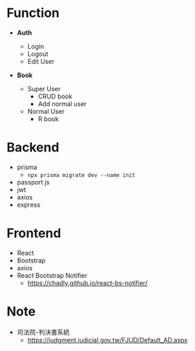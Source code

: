 # Function

- **Auth**

  - Login
  - Logout
  - Edit User

- **Book**

  - Super User
    - CRUD book
    - Add normal user
  - Normal User
    - R book

# Backend

- prisma
  - `npx prisma migrate dev --name init`
- passport js
- jwt
- axios
- express

# Frontend

- React
- Bootstrap
- axios
- React Bootstrap Notifier
  - https://chadly.github.io/react-bs-notifier/

# Note

- 司法院-判決書系統
  - https://judgment.judicial.gov.tw/FJUD/Default_AD.aspx

